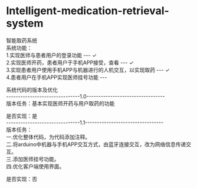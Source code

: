 # Intelligent-medication-retrieval-system
智能取药系统  
系统功能：  
1.实现医师与患者用户的登录功能 --- ✓  
2.实现医师开药，患者用户于手机APP接受，查看 --- ✓  
3.实现患者用户使用手机APP与机器进行的人机交互，以实现取药 --- ✓  
4.患者用户在手机APP实现医师挂号功能 ---   

系统代码的版本及优化  
-------------------------------1.0---------------------------------      
版本任务：基本实现医师开药与用户取药的功能  

是否实现：是  
-------------------------------1.1---------------------------------  
版本任务：  
        一.优化整体代码，为代码添加注释。  
        二.将arduino中机器与手机APP交互方式，由蓝牙连接交互，改为网络信息传递交互。  
        三.添加医师挂号功能。  
        四.优化客户端使用界面。  

是否实现：否
